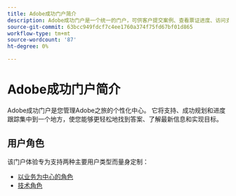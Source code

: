 ```yaml
---
title: Adobe成功门户简介
description: Adobe成功门户是一个统一的门户，可供客户提交案例、查看票证进度、访问支持和规划工具。
source-git-commit: 63bcc949fdcf7c4ee1760a374f75fd67bf01d865
workflow-type: tm+mt
source-wordcount: '87'
ht-degree: 0%

---
```



# Adobe成功门户简介

Adobe成功门户是您管理Adobe之旅的个性化中心。 它将支持、成功规划和进度跟踪集中到一个地方，使您能够更轻松地找到答案、了解最新信息和实现目标。

## 用户角色

该门户体验专为支持两种主要用户类型而量身定制：

* [以业务为中心的角色](/help/adobe-success-portal/business-persona/key-functionalities-for-business-persona.md)
* [技术角色](/help/adobe-success-portal/technical-persona/key-functionalities-for-technical-persona.md)
